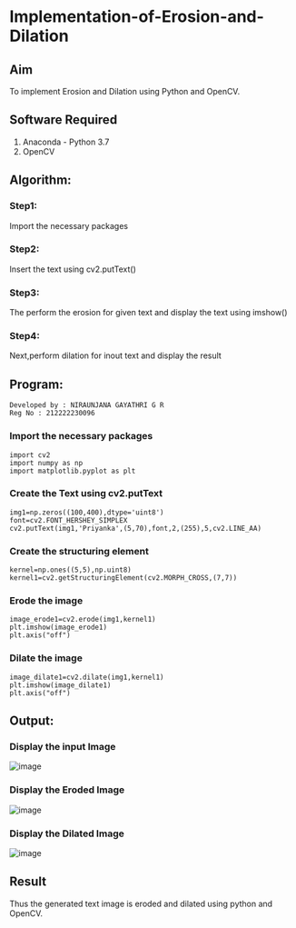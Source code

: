 # Implementation-of-Erosion-and-Dilation
## Aim
To implement Erosion and Dilation using Python and OpenCV.
## Software Required
1. Anaconda - Python 3.7
2. OpenCV
## Algorithm:

### Step1:
Import the necessary packages

### Step2:
Insert the text using cv2.putText()

### Step3:
The perform the erosion for given text and display the text using imshow()

### Step4:
 Next,perform dilation for inout text and display the result


 
## Program:

```
Developed by : NIRAUNJANA GAYATHRI G R
Reg No : 212222230096
```

### Import the necessary packages
```
import cv2
import numpy as np 
import matplotlib.pyplot as plt
```

### Create the Text using cv2.putText
```
img1=np.zeros((100,400),dtype='uint8')
font=cv2.FONT_HERSHEY_SIMPLEX
cv2.putText(img1,'Priyanka',(5,70),font,2,(255),5,cv2.LINE_AA)
```

### Create the structuring element
```
kernel=np.ones((5,5),np.uint8)
kernel1=cv2.getStructuringElement(cv2.MORPH_CROSS,(7,7))
```

### Erode the image
```
image_erode1=cv2.erode(img1,kernel1)
plt.imshow(image_erode1)
plt.axis("off")
```

### Dilate the image
```
image_dilate1=cv2.dilate(img1,kernel1)
plt.imshow(image_dilate1)
plt.axis("off")
```

## Output:

### Display the input Image

![image](https://github.com/niraunjana/erosion--dilation/assets/119395610/2e6f5578-e449-4215-a5d7-f3b98a7fdc83)


### Display the Eroded Image

![image](https://github.com/niraunjana/erosion--dilation/assets/119395610/99b7f9d4-a3a8-4f02-b46c-dbee7abb7f1e)


### Display the Dilated Image

![image](https://github.com/niraunjana/erosion--dilation/assets/119395610/5a169850-779f-4551-9223-ba12110a6ebb)


## Result
Thus the generated text image is eroded and dilated using python and OpenCV.
